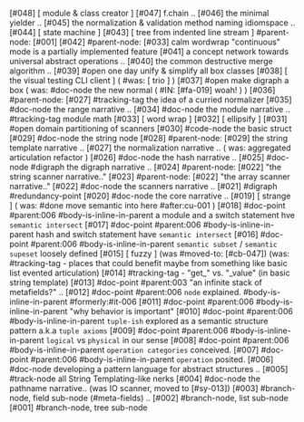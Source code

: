 [#048]       [ module & class creator ]
[#047]       f.chain ..
[#046]       the minimal yielder ..
[#045]       the normalization & validation method naming idiomspace ..
[#044]       [ state machine ]
[#043]       [ tree from indented line stream ] #parent-node: [#001]
[#042]       #parent-node: [#033] calm wordwrap "continuous" mode is
               a partially implemented feature
[#041]       a concept network towards universal abstract operations ..
[#040]       the common destructive merge algorithm ..
[#039] #open one day unify & simplify all box classes
[#038]       [ the visual testing CLI client ]
             ( #was: [ trio ] )
[#037] #open make digraph a box
             ( was: #doc-node the new normal ( #IN: [#fa-019] woah! ) )
[#036]       #parent-node: [#027] #tracking-tag the idea of a curried normalizer
[#035]       #doc-node the range narrative ..
[#034]       #doc-node the module narrative .. #tracking-tag module math
[#033]       [ word wrap ]
[#032]       [ ellipsify ]
[#031] #open domain partitioning of scanners
[#030]       #code-node the basic struct
[#029]       #doc-node the string node
[#028]       #parent-node: [#029] the string template narrative ..
[#027]       the normalization narrative ..
             ( was: aggregated articulation refactor )
[#026]       #doc-node the hash narrative ..
[#025]       #doc-node #digraph the digraph narrative ..
[#024]       #parent-node: [#022] "the string scanner narrative.."
[#023]       #parent-node: [#022] "the array scanner narrative.."
[#022]       #doc-node the scanners narrative ..
[#021]       #digraph #redundancy-point
[#020]       #doc-node the core narrative ..
[#019]       [ strange ]
             ( was: #done move semantic into here #after:cu-001 )
[#018]       #doc-point #parent:006 #body-is-inline-in-parent
               a module and a switch statement hve `semantic intersect`
[#017]       #doc-point #parent:006 #body-is-inline-in-parent
               hash and switch statement have `semantic intersect`
[#016]       #doc-point #parent:006 #body-is-inline-in-parent
               `semantic subset` / `semantic supeset` loosely defined
[#015]       [ fuzzy ]
             (was #moved-to: [#cb-047])
             (was: #tracking-tag - places that could benefit maybe from something
               like basic list evented articulation)
[#014]       #tracking-tag - "get_" vs. "_value" (in basic string template)
[#013]       #doc-point #parent:003
               "an infinite stack of metafields?" ..
[#012]       #doc-point #parent:006 `node` explained. #body-is-inline-in-parent
               #formerly:#it-006
[#011]       #doc-point #parent:006 #body-is-inline-in-parent
               "why behavior is important"
[#010]       #doc-point #parent:006 #body-is-inline-in-parent
               `tuple-ish` explored as a semantic structure pattern
               a.k.a `tuple axioms`
[#009]       #doc-point #parent:006 #body-is-inline-in-parent
               `logical` vs `physical` in our sense
[#008]       #doc-point #parent:006 #body-is-inline-in-parent
               `operation categories` conceived.
[#007]       #doc-point #parent:006 #body-is-inline-in-parent
               `operation` posited.
[#006]       #doc-node developing a pattern language for abstract structures ..
[#005]       #track-node all String Templating-like nerks
[#004]       #doc-node the pathname narrative.. (was IO scanner, moved to [#sy-013])
[#003]       #branch-node, field sub-node (#meta-fields) ..
[#002]       #branch-node, list sub-node
[#001]       #branch-node, tree sub-node
